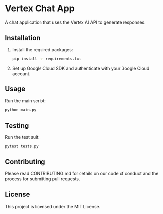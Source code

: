 # Vertex Chat App

A chat application that uses the Vertex AI API to generate responses.

## Installation

1. Install the required packages:

    ```bash
    pip install -r requirements.txt
    ```

2. Set up Google Cloud SDK and authenticate with your Google Cloud account.

## Usage

Run the main script:

```bash
python main.py
```

## Testing

Run the test suit:

```bash
pytest tests.py
```

## Contributing

Please read CONTRIBUTING.md for details on our code of conduct and the process for submitting pull requests.

## License

This project is licensed under the MIT License.
